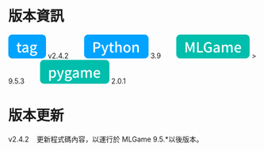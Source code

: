 # 版本資訊

![tag-chip](/assets/icons/tag.svg) v2.4.2&nbsp;&nbsp;&nbsp;&nbsp;&nbsp;&nbsp;&nbsp;&nbsp;![python-chip](/assets/icons/python.svg) 3.9&nbsp;&nbsp;&nbsp;&nbsp;&nbsp;&nbsp;&nbsp;&nbsp;![mlgame-chip](/assets/icons/mlGame.svg) > 9.5.3&nbsp;&nbsp;&nbsp;&nbsp;&nbsp;&nbsp;&nbsp;&nbsp;![pygame-chip](/assets/icons/pygame.svg) 2.0.1

# 版本更新

v2.4.2&nbsp;&nbsp;&nbsp;&nbsp;更新程式碼內容，以運行於 MLGame 9.5.\*以後版本。
